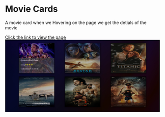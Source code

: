 <h1>Movie Cards</h1>
<p>A movie card when we Hovering on the page we get the detials of the movie</p>
<a href="https://durgaprasad-237.github.io/MovieCards/">Click the link to view the page</a>
<img src="Screenshot (118).png">
